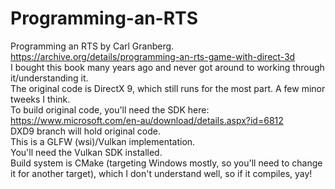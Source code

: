 # Programming-an-RTS
Programming an RTS by Carl Granberg. <br/>
https://archive.org/details/programming-an-rts-game-with-direct-3d<br/>
I bought this book many years ago and never got around to working through it/understanding it. <br/>
The original code is DirectX 9, which still runs for the most part. A few minor tweeks I think.<br/>
To build original code, you'll need the SDK here: https://www.microsoft.com/en-au/download/details.aspx?id=6812 <br/>
DXD9 branch will hold original code.<br/>
This is a GLFW (wsi)/Vulkan implementation.<br/>
You'll need the Vulkan SDK installed.<br/>
Build system is CMake (targeting Windows mostly, so you'll need to change it for another target), which I don't understand well, so if it compiles, yay!
